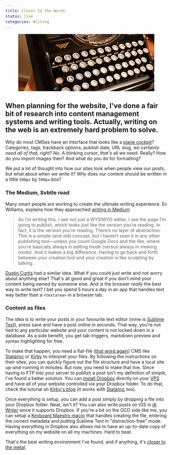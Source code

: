 ```yaml
---
title: Closer to the Words
status: live
categories: Writing
---
```


<figure>
	<img src="/assets/articles/closer-to-the-words/typewriter.jpg" alt="">
</figure>

## When planning for the website, I've done a fair bit of research into content management systems and writing tools. Actually, writing on the web is an extremely hard problem to solve.

Why do most CMSes have an interface that looks like a [plane cockpit](http://englishrussia.com/images/il_96/9.jpg)? Categories, tags, trackback options, publish date, URL slug, *we certainly need all of that, right*? No. A blinking cursor, *that's* all we need. Really? How do you import images then? And what do you do for formatting?

We put a lot of thought into how our sites look when people view our posts, but what about when we write it? Why does our content should be written in a little `500px` by `500px` box?

<!--more-->

### The Medium, Svbtle road

Many smart people are working to create the ultimate writing experience. Ev Williams, explains how they approached [writing in Medium](https://medium.com/about/df8eac9f4a5e):

>As I’m writing this, I see not just a WYSIWYG editor, I see the page I’m going to publish, which looks just like the version you’re reading. In fact, it is the version you’re reading. There’s no layer of abstraction. This is a simple (and old) concept, but I haven’t seen it in any other publishing tool—unless you count Google Docs and the like, where you’re basically always in editing mode (versus always in viewing mode). And it makes a big difference. Having to go back and forth between your creation tool and your creation is like sculpting by talking.

[Dustin Curtis](http://dcurt.is/codename-svbtle) had a similar idea. What if you could *just write* and not worry about anything else? That's all good and great if you don't mind your content being owned by someone else. And is the broswer *really* the best way to write text? I bet you spend 5 hours a day in an app that handles text way better than a `<textarea>` in a browser tab.

### Content as files

The idea is to write your posts in your favourite text editor (mine is [Sublime Text](https://www.sublimetext.com)), press save and have a post online in seconds. That way, you're not tied to any particular website and your content is not locked down in a database. As a side benefit, you get tab-triggers, markdown preview and syntax highlighting for free.

To make that happen, you need a flat-file ([that word again](https://twitter.com/pasql/status/322129781145624576)) CMS like [Statamic](http://statamic.com) or [Kirby](http://getkirby.com) to interpret your files. By following the instructions on their sites, you can quickly figure out the file structure and have a local site up-and-running in minutes. But now, you need to make that live. Since having to FTP into your server to publish a post isn't my definition of simple, I've found a better solution. You can [install Dropbox](https://www.dropbox.com/install?os=lnx) directly on your [VPS](http://sales.fliphost.net/aff.php?aff=036) and have all of your website controlled via your Dropbox folder. To do that, check the tutorial on [Kirby's blog](http://getkirby.com/blog/kirby-meets-dropbox) (it works with [Statamic](http://statamic.com) too).

Once everything is setup, you can add a post simply by dropping a file into your Dropbox folder. Neat, isn't it? You can also write posts on iOS in [iA Writer](http://www.iawriter.com/ipad/) since it supports Dropbox. If you're a bit on the OCD side like me, you can setup a [Keyboard Maestro macro](/assets/articles/closer-to-the-words/keyboard-maestro-macro.png) that handles creating the file, entering the correct metadata and putting Sublime Text in "distraction-free" mode. Having everything in Dropbox also allows me to have an up-to-date copy of everything on my website on all my machines. Hard to beat.

That's the best writing environment I've found, and if anything, it's [closer to the metal](http://c2.com/cgi/wiki?CloseToTheMetal).